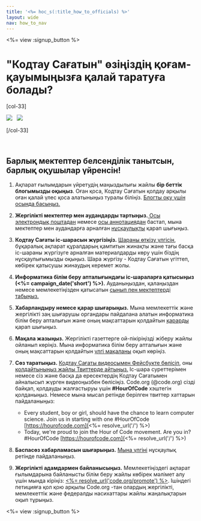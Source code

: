 ```yaml
---
title: '<%= hoc_s(:title_how_to_officials) %>'
layout: wide
nav: how_to_nav
---
```

<%= view :signup_button %>

# "Кодтау Сағатын" өзіңіздің қоғам-қауымыңызға қалай таратуға болады?

[col-33]

![](/images/fit-275/highlight-obama.png)&nbsp;&nbsp;&nbsp;![](/images/fit-246/dan.jpg)

[/col-33]

<p style="clear:both">&nbsp;</p>

## Барлық мектептер белсенділік танытсын, барлық оқушылар үйренсін!

1. Ақпарат ғылымдарын үйретудің маңыздылығы жайлы **бір беттік блогымызды оқыңыз**. Оған қоса, Кодтау Сағатын қолдау арқылы оған қалай үлес қоса алатыныңыз туралы біліңіз. [Блогты оқу үшін осында басыңыз.](/files/hoc-one-pager-public-officials-2016.pdf)

2. **Жергілікті мектептер мен аудандарды тартыңыз.**[ Осы электрондық поштадан](<%= resolve_url('/promote/resources#sample-emails') %>) немесе [осы аннотациядан](<%= resolve_url('/promote/stats') %>) бастап, мына мектептер мен аудандарға арналған [нұсқаулықты](<%= resolve_url('/how-to') %>) қарап шығыңыз.

3. **Кодтау Сағаты іс-шарасын жүргізіңіз.** [Шараны өткізу үлгісін](<%= resolve_url('/how-to/events') %>), бұқаралық ақпарат құралдарың қамтитын жинақты және тағы басқа іс-шараны жүргізуге арналған материалдарды көру үшін біздің нұсқаулығымызды оқыңыз. Шара жүргізу - Кодтау Сағатын үгіттеп, көбірек қатысушы жинаудың керемет жолы.

4. **Информатика білім беру апталығындағы іс-шараларға қатысыңыз (<%= campaign_date('short') %>).** Ауданыңыздан, қалаңыздан немесе мемлекетіңізден қатысатын [сынып пен мектептерді табыңыз.](<%= resolve_url('/events') %>)

5. **Хабарландыру немесе қарар шығарыңыз.** Мына мемлекеттік және жергілікті заң шығарушы органдары пайдалана алатын информатика білім беру апталығын және оның мақсаттарын қолдайтын [қарарды](<%= resolve_url('resources/proclamation') %>) қарап шығыңыз.

6. **Мақала жазыңыз.** Жергілікті газеттерге ой-пікіріңізді жіберу жайлы ойланып көріңіз. Мына информатика білім беру апталығын және оның мақсаттарын қолдайтын [үлгі мақаланы](<%= resolve_url('/promote/op-ed') %>) оқып көріңіз.

7. **Сөз таратыңыз.** [Кодтау Сағаты видеосымен Фейсбукте бөлісіп](https://www.facebook.com/sharer/sharer.php?u=http%3A%2F%2Fhourofcode.com%2Fus), оны [қолдайтыныңыз жайлы Твиттерде айтыңыз.](https://twitter.com/intent/tweet?url=http%3A%2F%2Fhourofcode.com&text=I%27m%20participating%20in%20this%20year%27s%20%23HourOfCode%2C%20are%20you%3F%20%40codeorg&original_referer=https%3A%2F%2Fwww.google.com%2Furl%3Fq%3Dhttps%253A%252F%252Ftwitter.com%252Fshare%253Fhashtags%253D%2526amp%253Brelated%253Dcodeorg%2526amp%253Btext%253DI%252527m%252Bparticipating%252Bin%252Bthis%252Byear%252527s%252B%252523HourOfCode%25252C%252Bare%252Byou%25253F%252B%252540codeorg%2526amp%253Burl%253Dhttp%25253A%25252F%25252Fhourofcode.com%26sa%3DD%26sntz%3D1%26usg%3DAFQjCNE1GLTUbKZfMlEh9Aj5w0iswz6PYQ&related=codeorg&hashtags=) Іс-шара суреттерімен немесе сіз және басқа да ересектердің Кодтау Сағатымен айналысып жүрген видеоңызбен бөлісіңіз. Code.org (@code.org) сізді байқап, қолдауды жалғастыруы үшін **#HourOfCode** хэштегін қолданыңыз. Немесе мына мысал ретінде берілген твиттер хаттарын пайдаланыңыз:
    
    - Every student, boy or girl, should have the chance to learn computer science. Join us in starting with one #HourOfCode [https://hourofcode.com](<%= resolve_url('/') %>)
    - Today, we're proud to join the Hour of Code movement. Are you in? #HourOfCode [https://hourofcode.com](<%= resolve_url('/') %>)   
          
        

8. **Баспасөз хабарламасын шығарыңыз.** [Мына үлгіні](<%= resolve_url('/promote/official-press-release') %>) нұсқаулық ретінде пайдаланыңыз.

9. **Жергілікті адамдармен байланысыңыз.** Мемлекетіңіздегі ақпарат ғылымдарына байланысты білім беру жайлы көбірек мәлімет алу үшін мында кіріңіз: [<%= resolve_url('code.org/promote') %>](<%= resolve_url('https://code.org/promote') %>). Ішіндегі петицияға қол қою арқылы Code.org -тан олардың жергілікті, мемлекеттік және федералды насихаттары жайлы жаңалықтарын оқып тұрыңыз.

<%= view :signup_button %>